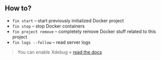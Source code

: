 ## How to?

* `fin start` – start previously initialized Docker project
* `fin stop` – stop Docker containers
* `fin project remove` – completely remove Docker stuff related to this project
* `fin logs --follow` – read server logs 

> You can enable Xdebug » [read the docs](https://docs.docksal.io/tools/xdebug/)
